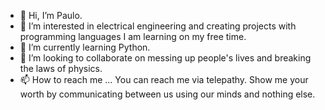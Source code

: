 - 👋 Hi, I’m Paulo.
- 👀 I’m interested in electrical engineering and creating projects with programming languages I am learning on my free time.
- 🌱 I’m currently learning Python.
- 💞️ I’m looking to collaborate on messing up people's lives and breaking the laws of physics.
- 📫 How to reach me ... You can reach me via telepathy. Show me your worth by communicating between us using our minds and nothing else.

<!---
Gandalffam/Gandalffam is a ✨ special ✨ repository because its `README.md` (this file) appears on your GitHub profile.
You can click the Preview link to take a look at your changes.
--->

